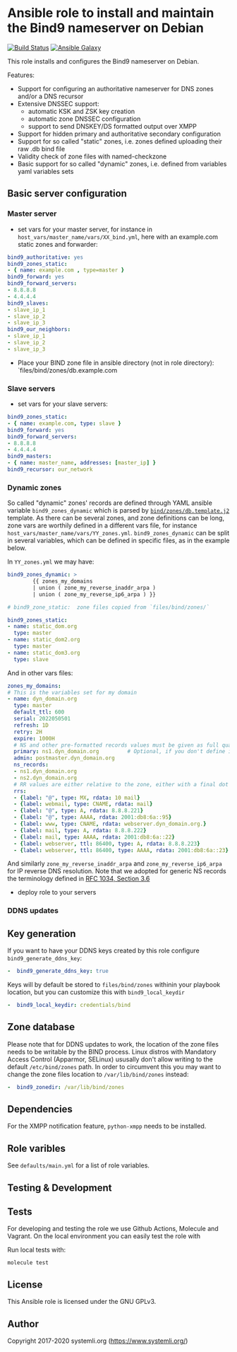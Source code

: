 # Ansible role to install and maintain the Bind9 nameserver on Debian

[![Build Status](https://github.com/systemli/ansible-role-bind9/workflows/Integration/badge.svg?branch=main)](https://github.com/systemli/ansible-role-bind9/actions?query=workflow%3AIntegration)
[![Ansible Galaxy](http://img.shields.io/badge/ansible--galaxy-bind9-blue.svg)](https://galaxy.ansible.com/systemli/bind9/)

This role installs and configures the Bind9 nameserver on Debian.

Features:

* Support for configuring an authoritative nameserver for DNS zones and/or a DNS recursor
* Extensive DNSSEC support:
  * automatic KSK and ZSK key creation
  * automatic zone DNSSEC configuration
  * support to send DNSKEY/DS formatted output over XMPP
* Support for hidden primary and authoritative secondary configuration
* Support for so called "static" zones, i.e. zones defined uploading their raw .db bind file
* Validity check of zone files with named-checkzone
* Basic support for so called "dynamic" zones, i.e. defined from variables yaml variables sets

## Basic server configuration
### Master server
* set vars for your master server, for instance in `host_vars/master_name/vars/XX_bind.yml`, here with an example.com static zones and forwarder:
```yaml
bind9_authoritative: yes
bind9_zones_static:
- { name: example.com , type=master }
bind9_forward: yes
bind9_forward_servers:
- 8.8.8.8
- 4.4.4.4
bind9_slaves:
- slave_ip_1
- slave_ip_2
- slave_ip_3
bind9_our_neighbors:
- slave_ip_1
- slave_ip_2
- slave_ip_3
```
* Place your BIND zone file in ansible directory (not in role directory): `files/bind/zones/db.example.com

### Slave servers

* set vars for your slave servers:

```yaml
bind9_zones_static:
- { name: example.com, type: slave }
bind9_forward: yes
bind9_forward_servers:
- 8.8.8.8
- 4.4.4.4
bind9_masters:
- { name: master_name, addresses: [master_ip] }
bind9_recursor: our_network
```
### Dynamic zones
So called "dynamic" zones' records are defined through YAML ansible variable `bind9_zones_dynamic` which is parsed by [`bind/zones/db.template.j2`](templates/bind/zones/db.template.j2) template.
As there can be several zones, and zone definitions can be long, zone vars are worthily defined in a different vars file, for instance `host_vars/master_name/vars/YY_zones.yml`.  `bind9_zones_dynamic` can be split in several variables, which can be defined in specific files, as in the example below.

In `YY_zones.yml` we may have:
```yaml
bind9_zones_dynamic: >
        {{ zones_my_domains
        | union ( zone_my_reverse_inaddr_arpa )
        | union ( zone_my_reverse_ip6_arpa ) }}

# bind9_zone_static:  zone files copied from `files/bind/zones/`

bind9_zones_static:
- name: static_dom.org
  type: master
- name: static_dom2.org
  type: master
- name: static_dom3.org
  type: slave
```
And in other vars files:
```yaml
zones_my_domains:
# This is the variables set for my domain
- name: dyn_domain.org
  type: master
  default_ttl: 600
  serial: 2022050501
  refresh: 1D
  retry: 2H
  expire: 1000H
  # NS and other pre-formatted records values must be given as full qualified domain names, with or without final dot, but not relative to the zone
  primary: ns1.dyn_domain.org         # Optional, if you don't define it, first NS is taken
  admin: postmaster.dyn_domain.org
  ns_records:
  - ns1.dyn_domain.org
  - ns2.dyn_domain.org
  # RR values are either relative to the zone, either with a final dot when outside.
  rrs:
  - {label: "@", type: MX, rdata: 10 mail}
  - {label: webmail, type: CNAME, rdata: mail}
  - {label: "@", type: A, rdata: 8.8.8.221}
  - {label: "@", type: AAAA, rdata: 2001:db8:6a::95}
  - {label: www, type: CNAME, rdata: webserver.dyn_domain.org.}
  - {label: mail, type: A, rdata: 8.8.8.222}
  - {label: mail, type: AAAA, rdata: 2001:db8:6a::22}
  - {label: webserver, ttl: 86400, type: A, rdata: 8.8.8.223}
  - {label: webserver, ttl: 86400, type: AAAA, rdata: 2001:db8:6a::23}
```

And similarly `zone_my_reverse_inaddr_arpa` and `zone_my_reverse_ip6_arpa` for IP reverse DNS resolution. Note that we adopted for generic NS records the terminology defined in [RFC 1034, Section 3.6](https://datatracker.ietf.org/doc/html/rfc1034#section-3.6)

* deploy role to your servers

### DDNS updates

## Key generation

If you want to have your DDNS keys created by this role configure `bind9_generate_ddns_key`:

```yaml
-  bind9_generate_ddns_key: true
```

Keys will by default be stored to `files/bind/zones` withinin your playbook location, but you can customize this with `bind9_local_keydir`

```yaml
-  bind9_local_keydir: credentials/bind
```

## Zone database

Please note that for DDNS updates to work, the location of the zone files needs to be writable by the BIND process.
Linux distros with Mandatory Access Control (Apparmor, SELinux) ususally don't allow writing to the default `/etc/bind/zones` path. In order to circumvent this you may want to change the zone files location to `/var/lib/bind/zones` instead:

```yaml
-  bind9_zonedir: /var/lib/bind/zones
```

## Dependencies

For the XMPP notification feature, `python-xmpp` needs to be installed.

## Role varibles

See `defaults/main.yml` for a list of role variables.

Testing & Development
---------------------

Tests
-----

For developing and testing the role we use Github Actions, Molecule and Vagrant. On the local environment you can easily test the role with

Run local tests with:

```
molecule test
```

## License

This Ansible role is licensed under the GNU GPLv3.

## Author

Copyright 2017-2020 systemli.org (https://www.systemli.org/)
